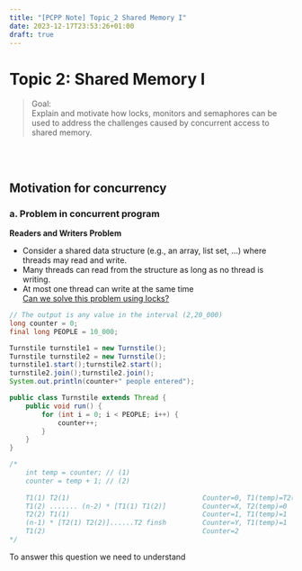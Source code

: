 ```yaml
---
title: "[PCPP Note] Topic_2 Shared Memory I"
date: 2023-12-17T23:53:26+01:00
draft: true
---
```

# Topic 2: Shared Memory I

> Goal: \
> Explain and motivate how locks, monitors and semaphores can be used to address the challenges caused by concurrent access to shared memory. 

<br><br>
## Motivation for concurrency

### a. Problem in concurrent program 
**Readers and Writers Problem**
* Consider a shared data structure (e.g., an array, list set, …) where threads may read and write. 
* Many threads can read from the structure as long as no thread is writing.
* At most one thread can write at the same time
<br><u>Can we solve this problem using locks?</u>
```java
// The output is any value in the interval (2,20_000) 
long counter = 0;
final long PEOPLE = 10_000;

Turnstile turnstile1 = new Turnstile();
Turnstile turnstile2 = new Turnstile();
turnstile1.start();turnstile2.start();
turnstile2.join();turnstile2.join();
System.out.println(counter+" people entered"); 

public class Turnstile extends Thread {
    public void run() {
        for (int i = 0; i < PEOPLE; i++) {
            counter++;
        }
    }
}

/*
    int temp = counter; // (1)
    counter = temp + 1; // (2)
    
    T1(1) T2(1)                                 Counter=0, T1(temp)=T2(temp)=0
    T1(2) ....... (n-2) * [T1(1) T1(2)]         Counter=X, T2(temp)=0
    T2(2) T1(1)                                 Counter=1, T1(temp)=1
    (n-1) * [T2(1) T2(2)]......T2 finsh         Counter=Y, T1(temp)=1
    T1(2)                                       Counter=2
*/
```
To answer this question we need to understand